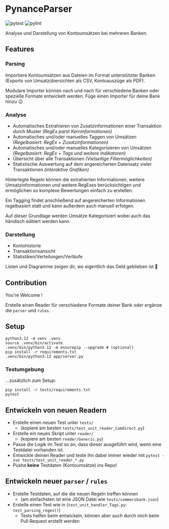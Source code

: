 # PynanceParser

![pytest](https://img.shields.io/badge/pytest-passed%20(51/51)-darkgreen)
![pylint](https://img.shields.io/badge/pylint-9.79-yellow)

Analyse und Darstellung von Kontoumsätzen bei mehreren Banken.

## Features

### Parsing

Importiere Kontoumsätzen aus Dateien im Format unterstützter Banken (Exports von Umsatzübersichten als CSV, Kontoauszüge als PDF).

Modulare Importer können nach und nach für verschiedene Banken oder spezielle Formate entwickelt werden. Füge einen Importer für deine Bank hinzu :wink:

### Analyse

- Automatisches Extrahieren von Zusatzinformationen einer Transaktion durch Muster *(RegEx parst Kerninformationen)*
- Automatisches und/oder manuelles Taggen von Umsätzen *(Regelbasiert: RegEx + Zusatzinformationen)*
- Automatisches und/oder manuelles Kategorisieren von Umsätzen *(Regelbasiert: RegEx + Tags und weitere Indikatoren)*
- Übersicht über alle Transaktionen *(Vielseitige Filtermöglichkeiten)*
- Statistische Auswertung auf dem angereicherten Datensatz vieler Transaktionen *(interaktive Grafiken)*

Hinterlegte Regeln können die extrahierten Informationen, weitere Umsatzinformationen und weitere RegExes berücksichtigen und ermöglichen so komplexe Bewertungen einfach zu erstellen.

Ein Tagging findet anschließend auf angereicherten Informationen regelbasiert statt und kann außerdem auch manuell erfolgen.

Auf dieser Grundlage werden Umsätze Kategorisiert wobei auch das händisch editiert werden kann.

### Darstellung

- Kontohistorie
- Transaktionsansicht
- Statistiken/Verteilungen/Verläufe

Listen und Diagramme zeigen dir, wo eigentlich das Geld geblieben ist :thinking:

## Contribution

You're Welcome !

Erstelle einen Reader für verschiedene Formate deiner Bank oder ergänze die `parser` und `rules`.

## Setup

```
python3.12 -m venv .venv
source .venv/bin/activate
.venv/bin/python3.12 -m ensurepip --upgrade # (optional)
pip install -r requirements.txt
.venv/bin/python3.12 app/server.py
```

### Testumgebung

...zusätzlich zum Setup:

```
pip install -r tests/requirements.txt
pytest
```

## Entwickeln von neuen Readern

- Erstelle einen neuen Test unter `tests/`
    - (kopiere am besten `tests/test_unit_reader_Comdirect.py`)
- Erstelle ein neues Skript unter `reader/`
    - (kopiere am besten `reader/Generic.py`)
- Passe die Logik im Test so an, dass dieser ausgeführt wird, wenn eine Testdatei vorhanden ist.
- Entwickle deinen Reader und teste ihn dabei immer wieder mit `pytest -svx tests/test_unit_reader_*.py`
- Pushe **keine** Testdaten (Kontoumsätze) ins Repo!

## Entwickeln neuer `parser` / `rules`

- Erstelle Testdaten, auf die die neuen Regeln treffen können
    - (am einfachsten ist eine JSON Datei wie `tests/commerzbank.json`)
- Erstelle einen Test wie in (`test_unit_handler_Tags.py`: `test_parsing_regex()`)
    - Tests helfen beim entwickeln, können aber auch durch mich beim Pull Request erstellt werden
